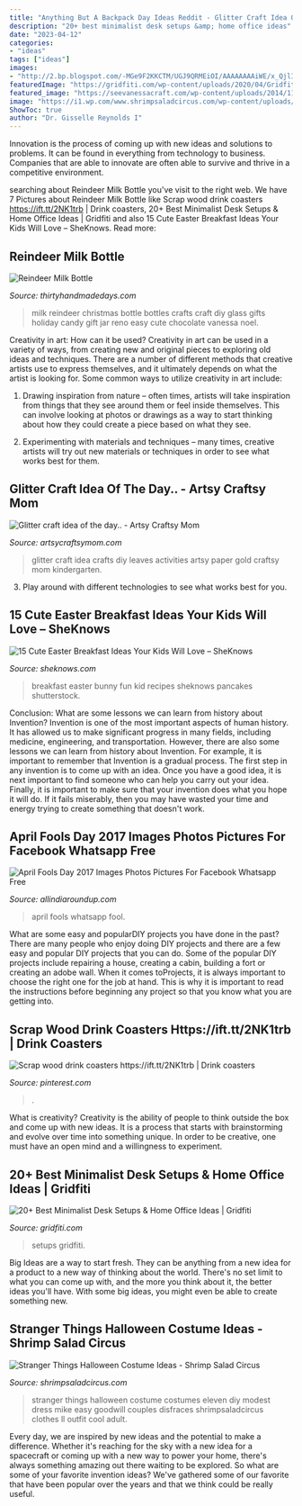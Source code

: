 ```yaml
---
title: "Anything But A Backpack Day Ideas Reddit - Glitter Craft Idea Of The Day.."
description: "20+ best minimalist desk setups &amp; home office ideas"
date: "2023-04-12"
categories:
- "ideas"
tags: ["ideas"]
images:
- "http://2.bp.blogspot.com/-MGe9F2KKCTM/UGJ9QRMEiOI/AAAAAAAAiWE/x_QjlIkOYLg/s1600/Glitter-Leaves-DIY.jpg"
featuredImage: "https://gridfiti.com/wp-content/uploads/2020/04/Gridfiti_Blog_MinimalistDeskSetup_0_Header.jpg"
featured_image: "https://seevanessacraft.com/wp-content/uploads/2014/11/reindeer-milk-bottle.jpg"
image: "https://i1.wp.com/www.shrimpsaladcircus.com/wp-content/uploads/2016/08/Stranger-Things-Halloween-Costume-Eleven.png?resize=641%2C1301"
ShowToc: true
author: "Dr. Gisselle Reynolds I"
---
```



Innovation is the process of coming up with new ideas and solutions to problems. It can be found in everything from technology to business. Companies that are able to innovate are often able to survive and thrive in a competitive environment.

	

		
searching about Reindeer Milk Bottle you've visit to the right web. We have 7 Pictures about Reindeer Milk Bottle like Scrap wood drink coasters https://ift.tt/2NK1trb | Drink coasters, 20+ Best Minimalist Desk Setups &amp; Home Office Ideas | Gridfiti and also 15 Cute Easter Breakfast Ideas Your Kids Will Love – SheKnows. Read more:
		
    
## Reindeer Milk Bottle

<img loading=lazy src="https://seevanessacraft.com/wp-content/uploads/2014/11/reindeer-milk-bottle.jpg" onerror="this.onerror=null;this.src='https://tse2.mm.bing.net/th?id=OIP.jsbyBFHzo5avKNFMahQT_gHaLH&amp;pid=15.1';" alt="Reindeer Milk Bottle">

_Source: thirtyhandmadedays.com_

>milk reindeer christmas bottle bottles crafts craft diy glass gifts holiday candy gift jar reno easy cute chocolate vanessa noel. 

	

Creativity in art: How can it be used?
Creativity in art can be used in a variety of ways, from creating new and original pieces to exploring old ideas and techniques. There are a number of different methods that creative artists use to express themselves, and it ultimately depends on what the artist is looking for. Some common ways to utilize creativity in art include:
1. Drawing inspiration from nature – often times, artists will take inspiration from things that they see around them or feel inside themselves. This can involve looking at photos or drawings as a way to start thinking about how they could create a piece based on what they see.

2. Experimenting with materials and techniques – many times, creative artists will try out new materials or techniques in order to see what works best for them.

    
## Glitter Craft Idea Of The Day.. - Artsy Craftsy Mom

<img loading=lazy src="http://2.bp.blogspot.com/-MGe9F2KKCTM/UGJ9QRMEiOI/AAAAAAAAiWE/x_QjlIkOYLg/s1600/Glitter-Leaves-DIY.jpg" onerror="this.onerror=null;this.src='https://tse2.mm.bing.net/th?id=OIP.ZxpPSqYySrR0FvUM64F3jwHaFj&amp;pid=15.1';" alt="Glitter craft idea of the day.. - Artsy Craftsy Mom">

_Source: artsycraftsymom.com_

>glitter craft idea crafts diy leaves activities artsy paper gold craftsy mom kindergarten. 

	

3. Play around with different technologies to see what works best for you. 

    
## 15 Cute Easter Breakfast Ideas Your Kids Will Love – SheKnows

<img loading=lazy src="https://www.sheknows.com/wp-content/uploads/2017/03/bunny-pancakes.jpg" onerror="this.onerror=null;this.src='https://tse4.mm.bing.net/th?id=OIP.Uczp5sLc5QJwWkVA9HfT-QHaEK&amp;pid=15.1';" alt="15 Cute Easter Breakfast Ideas Your Kids Will Love – SheKnows">

_Source: sheknows.com_

>breakfast easter bunny fun kid recipes sheknows pancakes shutterstock. 

	

Conclusion: What are some lessons we can learn from history about Invention?
Invention is one of the most important aspects of human history. It has allowed us to make significant progress in many fields, including medicine, engineering, and transportation. However, there are also some lessons we can learn from history about Invention. For example, it is important to remember that Invention is a gradual process. The first step in any invention is to come up with an idea. Once you have a good idea, it is next important to find someone who can help you carry out your idea. Finally, it is important to make sure that your invention does what you hope it will do. If it fails miserably, then you may have wasted your time and energy trying to create something that doesn't work.

    
## April Fools Day 2017 Images Photos Pictures For Facebook Whatsapp Free

<img loading=lazy src="https://allindiaroundup.com/wp-content/uploads/2017/03/april-fools-day-2017-images-photos-pictures-for-facebook-whatsapp-free-download-1.jpg" onerror="this.onerror=null;this.src='https://tse1.mm.bing.net/th?id=OIP.86EzozBBd9nEKF2121yCaAHaGa&amp;pid=15.1';" alt="April Fools Day 2017 Images Photos Pictures For Facebook Whatsapp Free">

_Source: allindiaroundup.com_

>april fools whatsapp fool. 

	

What are some easy and popularDIY projects you have done in the past?
There are many people who enjoy doing DIY projects and there are a few easy and popular DIY projects that you can do. Some of the popular DIY projects include repairing a house, creating a cabin, building a fort or creating an adobe wall. When it comes toProjects, it is always important to choose the right one for the job at hand. This is why it is important to read the instructions before beginning any project so that you know what you are getting into.

    
## Scrap Wood Drink Coasters Https://ift.tt/2NK1trb | Drink Coasters

<img loading=lazy src="https://i.pinimg.com/736x/fd/1b/3d/fd1b3d74416f3222f0f6a1a1bcb0413f.jpg" onerror="this.onerror=null;this.src='https://tse1.mm.bing.net/th?id=OIP.NWV2bHIgTYmcY7iL13wItAHaFi&amp;pid=15.1';" alt="Scrap wood drink coasters https://ift.tt/2NK1trb | Drink coasters">

_Source: pinterest.com_

>. 

	

What is creativity?
Creativity is the ability of people to think outside the box and come up with new ideas. It is a process that starts with brainstorming and evolve over time into something unique. In order to be creative, one must have an open mind and a willingness to experiment.

    
## 20+ Best Minimalist Desk Setups &amp; Home Office Ideas | Gridfiti

<img loading=lazy src="https://gridfiti.com/wp-content/uploads/2020/04/Gridfiti_Blog_MinimalistDeskSetup_0_Header.jpg" onerror="this.onerror=null;this.src='https://tse3.mm.bing.net/th?id=OIP.XGSlBuzI14cBaVgb9YRCcwHaEK&amp;pid=15.1';" alt="20+ Best Minimalist Desk Setups &amp; Home Office Ideas | Gridfiti">

_Source: gridfiti.com_

>setups gridfiti. 

	

Big Ideas are a way to start fresh. They can be anything from a new idea for a product to a new way of thinking about the world. There's no set limit to what you can come up with, and the more you think about it, the better ideas you'll have. With some big ideas, you might even be able to create something new.

    
## Stranger Things Halloween Costume Ideas - Shrimp Salad Circus

<img loading=lazy src="https://i1.wp.com/www.shrimpsaladcircus.com/wp-content/uploads/2016/08/Stranger-Things-Halloween-Costume-Eleven.png?resize=641%2C1301" onerror="this.onerror=null;this.src='https://tse2.mm.bing.net/th?id=OIP.mA_HYOFn1nYixuhYUzMvFgHaPC&amp;pid=15.1';" alt="Stranger Things Halloween Costume Ideas - Shrimp Salad Circus">

_Source: shrimpsaladcircus.com_

>stranger things halloween costume costumes eleven diy modest dress mike easy goodwill couples disfraces shrimpsaladcircus clothes ll outfit cool adult. 

	

Every day, we are inspired by new ideas and the potential to make a difference. Whether it's reaching for the sky with a new idea for a spacecraft or coming up with a new way to power your home, there's always something amazing out there waiting to be explored. So what are some of your favorite invention ideas? We've gathered some of our favorite that have been popular over the years and that we think could be really useful.

